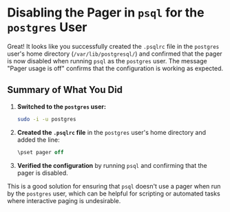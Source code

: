 # Disabling the Pager in `psql` for the `postgres` User

Great! It looks like you successfully created the `.psqlrc` file in the `postgres` user's home directory (`/var/lib/postgresql/`) and confirmed that the pager is now disabled when running `psql` as the `postgres` user. The message "Pager usage is off" confirms that the configuration is working as expected.

## Summary of What You Did

1.  **Switched to the `postgres` user:**
    ```bash
    sudo -i -u postgres
    ```

2.  **Created the `.psqlrc` file** in the `postgres` user's home directory and added the line:
    ```sql
    \pset pager off
    ```

3.  **Verified the configuration** by running `psql` and confirming that the pager is disabled.

This is a good solution for ensuring that `psql` doesn't use a pager when run by the `postgres` user, which can be helpful for scripting or automated tasks where interactive paging is undesirable.
